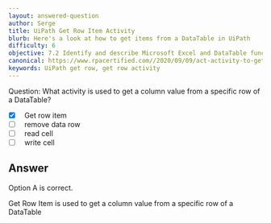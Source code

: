 ```yaml
---
layout: answered-question
author: Serge
title: UiPath Get Row Item Activity
blurb: Here's a look at how to get items from a DataTable in UiPath
difficulty: 6
objective: 7.2 Identify and describe Microsoft Excel and DataTable functions, and how Excel activities are used for data manipulation
canonical: https://www.rpacertified.com//2020/09/09/act-activity-to-get-column-from-datarow.html
keywords: UiPath get row, get row activity
---
```


Question: What activity is used to get a column value from a specific row of a DataTable?

 - [X] &nbsp;  Get row item
 - [ ] &nbsp;  remove data row
 - [ ] &nbsp;  read cell
 - [ ] &nbsp;  write cell

## Answer

Option A is correct.

Get Row Item is used to get a column value from a specific row of a DataTable


